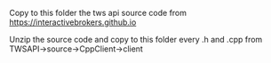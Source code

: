 Copy to this folder the tws api source code from https://interactivebrokers.github.io

Unzip the source code and copy to this folder every .h and .cpp from
TWSAPI->source->CppClient->client